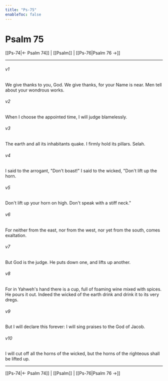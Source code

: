 ```yaml
---
title: "Ps-75"
enableToc: false
---
```

# Psalm 75

[[Ps-74|← Psalm 74]] | [[Psalm]] | [[Ps-76|Psalm 76 →]]
***



###### v1 
We give thanks to you, God. We give thanks, for your Name is near. Men tell about your wondrous works. 

###### v2 
When I choose the appointed time, I will judge blamelessly. 

###### v3 
The earth and all its inhabitants quake. I firmly hold its pillars. Selah. 

###### v4 
I said to the arrogant, "Don't boast!" I said to the wicked, "Don't lift up the horn. 

###### v5 
Don't lift up your horn on high. Don't speak with a stiff neck." 

###### v6 
For neither from the east, nor from the west, nor yet from the south, comes exaltation. 

###### v7 
But God is the judge. He puts down one, and lifts up another. 

###### v8 
For in Yahweh's hand there is a cup, full of foaming wine mixed with spices. He pours it out. Indeed the wicked of the earth drink and drink it to its very dregs. 

###### v9 
But I will declare this forever: I will sing praises to the God of Jacob. 

###### v10 
I will cut off all the horns of the wicked, but the horns of the righteous shall be lifted up.

***
[[Ps-74|← Psalm 74]] | [[Psalm]] | [[Ps-76|Psalm 76 →]]
